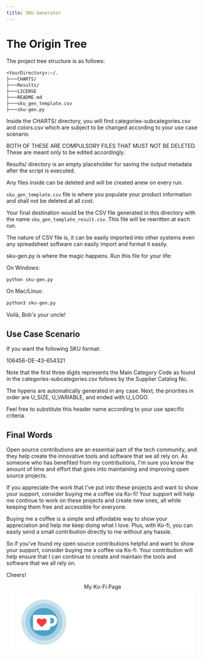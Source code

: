 ```yaml
---
title: SKU Generator
---
```


# The Origin Tree

The project tree structure is as follows:

```verbatim
<YourDirectory>:~/.
├───CHARTS/
├───Results/
├───LICENSE
├───README.md
├───sku_gen_template.csv
├───sku-gen.py

```

Inside the CHARTS/ directory, you will find categories-subcategories.csv and colors.csv which are subject to be changed according to your use case scenario.

BOTH OF THESE ARE COMPULSORY FILES THAT MUST NOT BE DELETED. These are meant only to be edited accordingly.

Results/ directory is an empty placeholder for saving the output metadata after the script is executed.

Any files inside can be deleted and will be created anew on every run.

`sku_gen_template.csv` file is where you populate your product information and shall not be deleted at all cost.

Your final destination would be the CSV file generated in this directory with the name `sku_gen_template_result.csv`. This file will be rewritten at each run.

The nature of CSV file is, it can be easily imported into other systems even any spreadsheet software can easily import and format it easily.

sku-gen.py is where the magic happens. Run this file for your life:

On Windows:

```bash
python sku-gen.py
```

On Mac/Linux:

```bash
python3 sku-gen.py
```

Voilà, Bob's your uncle!

## Use Case Scenario

If you want the following SKU format:

106456-DE-43-654321

Note that the first three digits represents the Main Category Code as found in the categories-subcategories.csv follows by the Supplier Catalog No.

The hypens are automatically generated in any case. Next, the priorities in order are U_SIZE, U_VARIABLE, and ended with U_LOGO.

Feel free to substitute this header name according to your use specific criteria.

## Final Words

Open source contributions are an essential part of the tech community, and they help create the innovative tools and software that we all rely on. As someone who has benefited from my contributions, I'm sure you know the amount of time and effort that goes into maintaining and improving open source projects.

If you appreciate the work that I've put into these projects and want to show your support, consider buying me a coffee via Ko-fi! Your support will help me continue to work on these projects and create new ones, all while keeping them free and accessible for everyone.

Buying me a coffee is a simple and affordable way to show your appreciation and help me keep doing what I love. Plus, with Ko-fi, you can easily send a small contribution directly to me without any hassle.

So if you've found my open source contributions helpful and want to show your support, consider buying me a coffee via Ko-fi. Your contribution will help ensure that I can continue to create and maintain the tools and software that we all rely on.

Cheers!

<p align="center">
<a >My Ko-Fi Page</a>
        <a href="https://ko-fi.com/pizofreude">
            <img src="./../img/kofi.gif" alt="Ko-Fi Badge">
        </a>
</p>
